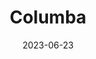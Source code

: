 ---
title: "Columba"
cc-type: constellation
borders:
  - Caelum
  - Canis Major
  - Lepus
  - Pictor
  - Puppis
date: 2023-06-23
hashtag: columba
subdivision-of:
  - southern celestial hemisphere
tags:
  - dove
  - constellation
---